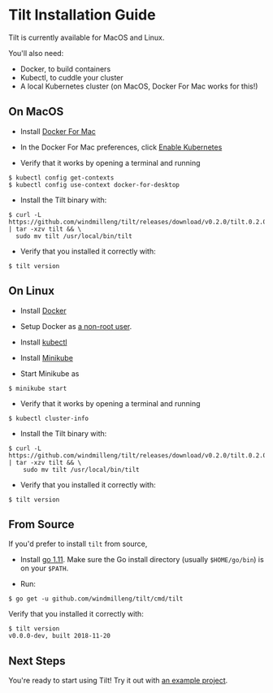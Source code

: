Tilt Installation Guide
=======================

Tilt is currently available for MacOS and Linux.

You'll also need:

- Docker, to build containers
- Kubectl, to cuddle your cluster
- A local Kubernetes cluster (on MacOS, Docker For Mac works for this!)

On MacOS
--------

- Install [Docker For Mac](https://docs.docker.com/docker-for-mac/install/)

- In the Docker For Mac preferences, click [Enable Kubernetes](https://docs.docker.com/docker-for-mac/#kubernetes)

- Verify that it works by opening a terminal and running

```
$ kubectl config get-contexts
$ kubectl config use-context docker-for-desktop
```

- Install the Tilt binary with:

```
$ curl -L https://github.com/windmilleng/tilt/releases/download/v0.2.0/tilt.0.2.0.mac.x86_64.tar.gz | tar -xzv tilt && \
  sudo mv tilt /usr/local/bin/tilt
```

- Verify that you installed it correctly with:

```
$ tilt version
```

On Linux
--------

- Install [Docker](https://docs.docker.com/install/)

- Setup Docker as [a non-root user](https://docs.docker.com/install/linux/linux-postinstall/).

- Install [kubectl](https://kubernetes.io/docs/tasks/tools/install-kubectl/)

- Install [Minikube](https://github.com/kubernetes/minikube#installation)

- Start Minikube as

```
$ minikube start
```

- Verify that it works by opening a terminal and running

```
$ kubectl cluster-info
```

- Install the Tilt binary with:

```
$ curl -L https://github.com/windmilleng/tilt/releases/download/v0.2.0/tilt.0.2.0.linux.x86_64.tar.gz | tar -xzv tilt && \
    sudo mv tilt /usr/local/bin/tilt
```

- Verify that you installed it correctly with:

```
$ tilt version
```

From Source
-----------

If you'd prefer to install `tilt` from source,

- Install [go 1.11](https://golang.org/dl/). Make sure the Go install directory
(usually `$HOME/go/bin`) is on your `$PATH`.

- Run:

```
$ go get -u github.com/windmilleng/tilt/cmd/tilt
```

Verify that you installed it correctly with:

```
$ tilt version
v0.0.0-dev, built 2018-11-20
```

Next Steps
----------

You're ready to start using Tilt! Try it out with [an example project](first_example.html).


